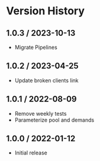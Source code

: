 # Version History

## 1.0.3 / 2023-10-13

- Migrate Pipelines

## 1.0.2 / 2023-04-25

- Update broken clients link

## 1.0.1 / 2022-08-09

- Remove weekly tests
- Parameterize pool and demands

## 1.0.0 / 2022-01-12

- Initial release
